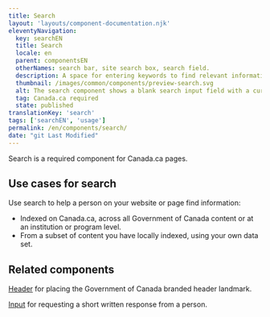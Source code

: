 ```yaml
---
title: Search
layout: 'layouts/component-documentation.njk'
eleventyNavigation:
  key: searchEN
  title: Search
  locale: en
  parent: componentsEN
  otherNames: search bar, site search box, search field.
  description: A space for entering keywords to find relevant information.
  thumbnail: /images/common/components/preview-search.svg
  alt: The search component shows a blank search input field with a cursor in it. At the end of the input field is a dark blue rectangle representing a button with a search icon in it.
  tag: Canada.ca required
  state: published
translationKey: 'search'
tags: ['searchEN', 'usage']
permalink: /en/components/search/
date: "git Last Modified"
---
```

Search is a required component for Canada.ca pages.

## Use cases for search

Use search to help a person on your website or page find information:

- Indexed on Canada.ca, across all Government of Canada content or at an institution or program level.
- From a subset of content you have locally indexed, using your own data set.

<article class="bg-full-width bg-primary text-light pt-600 pb-300 my-600">
  <h2 class="mt-0 mb-300">Related components</h2>

  <a href="{{ links.header }}" class="link-light">Header</a> for placing the Government of Canada branded header landmark.

<a href="{{ links.input }}" class="link-light">Input</a> for requesting a short written response from a person.

</article>
